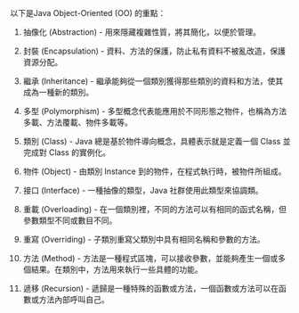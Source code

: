 

以下是Java Object-Oriented (OO) 的重點：

1. 抽像化 (Abstraction) - 用來隱藏複雜性質，將其簡化，以便於管理。

2. 封裝 (Encapsulation) - 資料、方法的保護，防止私有資料不被亂改造，保護資源分配。

3. 繼承 (Inheritance) - 繼承能夠從一個類別獲得那些類別的資料和方法，使其成為一種新的類別。

4. 多型 (Polymorphism) - 多型概念代表能應用於不同形態之物件，也稱為方法多載、方法覆載、物件多載等。

5. 類別 (Class) - Java 總是基於物件導向概念，具體表示就是定義一個 Class 並完成對 Class 的實例化。

6. 物件 (Object) - 由類別 Instance 到的物件，在程式執行時，被物件所組成。

7. 接口 (Interface) - 一種抽像的類型，Java 社群使用此類型來協調類。

8. 重載 (Overloading) - 在一個類別裡，不同的方法可以有相同的函式名稱，但參數類型不同或數目不同。

9. 重寫 (Overriding) - 子類別重寫父類別中具有相同名稱和參數的方法。

10. 方法 (Method) - 方法是一種程式區塊，可以接收參數，並能夠產生一個或多個結果。在類別中，方法用來執行一些具體的功能。

11. 遞移 (Recursion) - 遞歸是一種特殊的函數或方法，一個函數或方法可以在函數或方法內部呼叫自己。